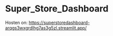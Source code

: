 # Super_Store_Dashboard

Hosten on: https://superstoredashboard-arqgs3wxgrdlhg7as3g5zl.streamlit.app/
